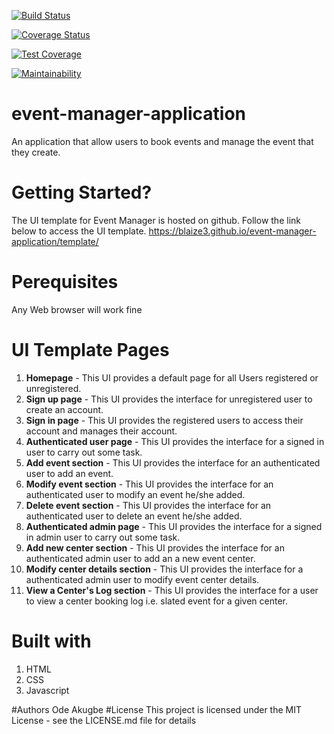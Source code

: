 [![Build Status](https://travis-ci.org/Blaize3/event-manager-application.svg?branch=develop)](https://travis-ci.org/Blaize3/event-manager-application)

[![Coverage Status](https://coveralls.io/repos/github/Blaize3/event-manager-application/badge.svg)](https://coveralls.io/github/Blaize3/event-manager-application)

[![Test Coverage](https://api.codeclimate.com/v1/badges/97325a6ae6add5a20a23/test_coverage)](https://codeclimate.com/github/Blaize3/event-manager-application/test_coverage)

[![Maintainability](https://api.codeclimate.com/v1/badges/97325a6ae6add5a20a23/maintainability)](https://codeclimate.com/github/Blaize3/event-manager-application/maintainability)

# event-manager-application
An application that allow users to book events and manage the event that they create.
# Getting Started?
The UI template for Event Manager is hosted on github. Follow the link below to access the UI template.
       https://blaize3.github.io/event-manager-application/template/
# Perequisites
Any Web browser will work fine 
# UI Template Pages
1. **Homepage** - This UI provides a default page for all Users registered or unregistered. 
2. **Sign up page** - This UI provides the interface for unregistered user to create an account.
3. **Sign in page** - This UI provides the registered users to access their account and manages their account.
4. **Authenticated user page** - This UI provides the interface for a signed in user to carry out some task.
5. **Add event section** - This UI provides the interface for an authenticated user to add an event.
6. **Modify event section** - This UI provides the interface for an authenticated user to modify an event he/she added.
7. **Delete event section** - This UI provides the interface for an authenticated user to delete an event he/she added.
8. **Authenticated admin page** - This UI provides the interface for a signed in admin user to carry out some task.
9.  **Add new center section** - This UI provides the interface for an authenticated admin user to add an a new event center.
10. **Modify center details section** - This UI provides the interface for a authenticated admin user to modify event center details.
11. **View a Center's Log section** - This UI provides the interface for a user to view a center booking log i.e. slated event for a given center.

# Built with
1. HTML
2. CSS
3. Javascript

#Authors
  Ode Akugbe
#License
This project is licensed under the MIT License - see the LICENSE.md file for details

